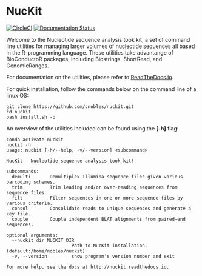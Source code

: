 # NucKit

[![CircleCI](https://circleci.com/gh/cnobles/nuckit.svg?style=svg)](https://circleci.com/gh/cnobles/nuckit)
[![Documentation Status](https://readthedocs.org/projects/nuckit/badge/?version=latest)](http://nuckit.readthedocs.io/en/latest/?badge=latest)

Welcome to the Nucleotide sequence analysis took kit, a set of command line utilities for managing larger volumes of nucleotide sequences all based in the R-programming language. These utilities take advantange of BioConductoR packages, including Biostrings, ShortRead, and GenomicRanges.

For documentation on the utilities, please refer to [ReadTheDocs.io](https://nuckit.readthedocs.io/en/latest/index.html).

For quick installation, follow the commands below on the command line of a linux OS:

```
git clone https://github.com/cnobles/nuckit.git
cd nuckit
bash install.sh -b
```

An overview of the utilities included can be found using the **[-h]** flag:

```
conda activate nuckit
nuckit -h
usage: nuckit [-h/--help, -v/--version] <subcommand>

NucKit - Nucleotide sequence analysis took kit!

subcommands:
  demulti       Demultiplex Illumina sequence files given various barcoding schemes.
  trim          Trim leading and/or over-reading sequences from sequence files.
  filt          Filter sequences in one or more sequence files by various criteria.
  consol        Consolidate reads to unique sequences and generate a key file.
  couple        Couple independent BLAT alignments from paired-end sequences.

optional arguments:
  --nuckit_dir NUCKIT_DIR
                        Path to NucKit installation. (default:/home/nobles/nuckit)
  -v, --version         show program's version number and exit

For more help, see the docs at http://nuckit.readthedocs.io.
```

